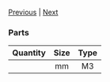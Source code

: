 [Previous](09_Fan_Mount.md) | [Next](11_Variants.md)

### Parts
|Quantity|Size|Type|
|---:|:---:|:---:|
||mm|M3|
